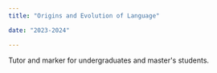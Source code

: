 ```yaml
---
title: "Origins and Evolution of Language"

date: "2023-2024"

---
```


Tutor and marker for undergraduates and master's students.
